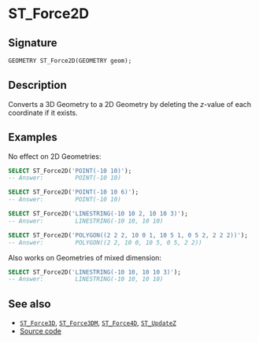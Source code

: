 # ST_Force2D

## Signature

```sql
GEOMETRY ST_Force2D(GEOMETRY geom);
```

## Description

Converts a 3D Geometry to a 2D Geometry by deleting the *z*-value of
each coordinate if it exists.

## Examples

No effect on 2D Geometries:
```sql
SELECT ST_Force2D('POINT(-10 10)');
-- Answer:         POINT(-10 10)
```
```sql
SELECT ST_Force2D('POINT(-10 10 6)');
-- Answer:         POINT(-10 10)
```
```sql
SELECT ST_Force2D('LINESTRING(-10 10 2, 10 10 3)');
-- Answer:         LINESTRING(-10 10, 10 10)
```
```sql
SELECT ST_Force2D('POLYGON((2 2 2, 10 0 1, 10 5 1, 0 5 2, 2 2 2))');
-- Answer:         POLYGON((2 2, 10 0, 10 5, 0 5, 2 2))
```

Also works on Geometries of mixed dimension:
```sql
SELECT ST_Force2D('LINESTRING(-10 10, 10 10 3)');
-- Answer:         LINESTRING(-10 10, 10 10)
```

## See also

* [`ST_Force3D`](../ST_Force3D), [`ST_Force3DM`](../ST_Force3DM), [`ST_Force4D`](../ST_Force4D), [`ST_UpdateZ`](../ST_UpdateZ)
* <a href="https://github.com/orbisgis/h2gis/blob/master/h2gis-functions/src/main/java/org/h2gis/functions/spatial/convert/ST_Force2D.java" target="_blank">Source code</a>
